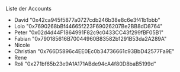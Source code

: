 Liste der Accounts

* David "0x42ca945f5877a0727cdb246b38e8c6e3f41b1bbb"
* Lolo "0x7690268bBf44665f223F69026207Be2BB8dD8764"
* Peter "0x02d4d44F1864991F82c9c0433CC43f299fBF05B1"
* Fabian "0x790185616B70044960B83582b1291B53da2A289A"
* Nicole
* Christian "0x766D5896c4EE0Ec0b34736661c93BbD42577Fa9E"
* Rene
* Roli "0x271bf65b23e9A1A171ABde94cA4f80D8baB5199d"
